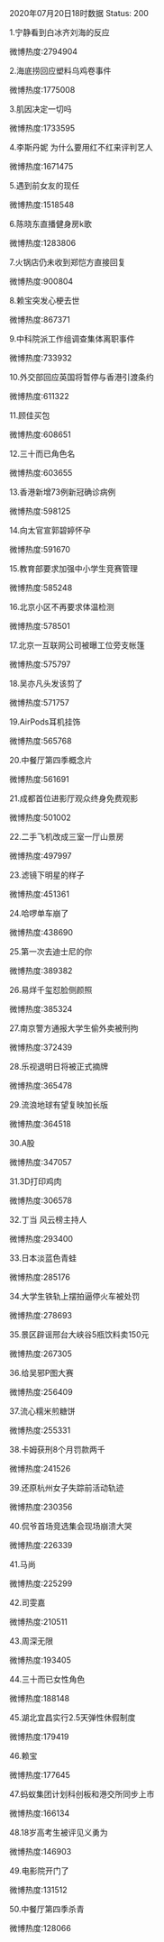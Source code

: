 2020年07月20日18时数据
Status: 200

1.宁静看到白冰齐刘海的反应

微博热度:2794904

2.海底捞回应塑料乌鸡卷事件

微博热度:1775008

3.肌因决定一切吗

微博热度:1733595

4.李斯丹妮 为什么要用红不红来评判艺人

微博热度:1671475

5.遇到前女友的现任

微博热度:1518548

6.陈晓东直播健身房k歌

微博热度:1283806

7.火锅店仍未收到郑恺方直接回复

微博热度:900804

8.赖宝突发心梗去世

微博热度:867371

9.中科院派工作组调查集体离职事件

微博热度:733932

10.外交部回应英国将暂停与香港引渡条约

微博热度:611322

11.顾佳买包

微博热度:608651

12.三十而已角色名

微博热度:603655

13.香港新增73例新冠确诊病例

微博热度:598125

14.向太官宣郭碧婷怀孕

微博热度:591670

15.教育部要求加强中小学生竞赛管理

微博热度:585248

16.北京小区不再要求体温检测

微博热度:578501

17.北京一互联网公司被曝工位旁支帐篷

微博热度:575797

18.吴亦凡头发该剪了

微博热度:571757

19.AirPods耳机挂饰

微博热度:565768

20.中餐厅第四季概念片

微博热度:561691

21.成都首位进影厅观众终身免费观影

微博热度:501002

22.二手飞机改成三室一厅山景房

微博热度:497997

23.滤镜下明星的样子

微博热度:451361

24.哈啰单车崩了

微博热度:438690

25.第一次去迪士尼的你

微博热度:389382

26.易烊千玺怼脸侧颜照

微博热度:385324

27.南京警方通报大学生偷外卖被刑拘

微博热度:372439

28.乐视退明日将被正式摘牌

微博热度:365478

29.流浪地球有望复映加长版

微博热度:364518

30.A股

微博热度:347057

31.3D打印鸡肉

微博热度:306578

32.丁当 风云榜主持人

微博热度:293400

33.日本淡蓝色青蛙

微博热度:285176

34.大学生铁轨上摆拍逼停火车被处罚

微博热度:278693

35.景区辟谣邢台大峡谷5瓶饮料卖150元

微博热度:267305

36.给吴邪P图大赛

微博热度:256409

37.流心糯米煎糖饼

微博热度:255331

38.卡姆获刑8个月罚款两千

微博热度:241526

39.还原杭州女子失踪前活动轨迹

微博热度:230356

40.侃爷首场竞选集会现场崩溃大哭

微博热度:226339

41.马尚

微博热度:225299

42.司雯嘉

微博热度:210511

43.周深无限

微博热度:193405

44.三十而已女性角色

微博热度:188148

45.湖北宜昌实行2.5天弹性休假制度

微博热度:179419

46.赖宝

微博热度:177645

47.蚂蚁集团计划科创板和港交所同步上市

微博热度:166134

48.18岁高考生被评见义勇为

微博热度:146903

49.电影院开门了

微博热度:131512

50.中餐厅第四季杀青

微博热度:128066

